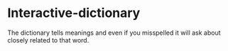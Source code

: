 # Interactive-dictionary
The dictionary tells meanings and even if you misspelled it will ask about closely related to that word.
